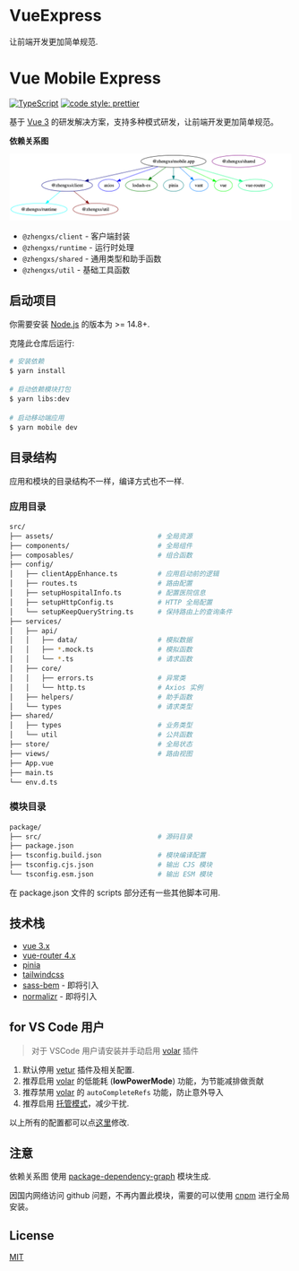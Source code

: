 # VueExpress

让前端开发更加简单规范.

# Vue Mobile Express

[![TypeScript](https://img.shields.io/badge/lang-typescript-informational?style=flat)](https://www.typescriptlang.org)
[![code style: prettier](https://img.shields.io/badge/code_style-prettier-ff69b4.svg?style=flat-square)](https://github.com/prettier/prettier)

基于 [Vue 3][vuejs] 的研发解决方案，支持多种模式研发，让前端开发更加简单规范。

**依赖关系图**

![依赖关系图](./dependency-tree.png)

- `@zhengxs/client` - 客户端封装
- `@zhengxs/runtime` - 运行时处理
- `@zhengxs/shared` - 通用类型和助手函数
- `@zhengxs/util` - 基础工具函数

## 启动项目

你需要安装 [Node.js][nodejs] 的版本为 >= 14.8+.

克隆此仓库后运行:

```bash
# 安装依赖
$ yarn install

# 启动依赖模块打包
$ yarn libs:dev

# 启动移动端应用
$ yarn mobile dev
```

## 目录结构

应用和模块的目录结构不一样，编译方式也不一样.


### 应用目录

```sh
src/
├── assets/                          # 全局资源
├── components/                      # 全局组件
├── composables/                     # 组合函数
├── config/  
│   ├── clientAppEnhance.ts          # 应用启动前的逻辑
│   ├── routes.ts                    # 路由配置
│   ├── setupHospitalInfo.ts         # 配置医院信息
│   ├── setupHttpConfig.ts           # HTTP 全局配置
│   └── setupKeepQueryString.ts      # 保持路由上的查询条件
├── services/
│   ├── api/  
│   │   ├── data/                    # 模拟数据
│   │   ├── *.mock.ts                # 模拟函数
│   │   └── *.ts                     # 请求函数
│   ├── core/          
│   │   ├── errors.ts                # 异常类
│   │   └── http.ts                  # Axios 实例
│   ├── helpers/                     # 助手函数
│   └── types                        # 请求类型
├── shared/
│   ├── types                        # 业务类型
│   └── util                         # 公共函数
├── store/                           # 全局状态
├── views/                           # 路由视图
├── App.vue
├── main.ts
└── env.d.ts
```

### 模块目录

```sh
package/
├── src/                             # 源码目录
├── package.json
├── tsconfig.build.json              # 模块编译配置
├── tsconfig.cjs.json                # 输出 CJS 模块
└── tsconfig.esm.json                # 输出 ESM 模块
```

在 package.json 文件的 scripts 部分还有一些其他脚本可用.

## 技术栈

- [vue 3.x][vuejs]
- [vue-router 4.x](https://router.vuejs.org/)
- [pinia](https://pinia.vuejs.org/)
- [tailwindcss](https://tailwindcss.com/)
- [sass-bem](https://github.com/zgabievi/sass-bem) - 即将引入
- [normalizr](https://github.com/paularmstrong/normalizr) - 即将引入

## for VS Code 用户

> 对于 VSCode 用户请安装并手动启用 [volar][volar] 插件

1. 默认停用 [vetur][vetur] 插件及相关配置.
2. 推荐启用 [volar][volar] 的低能耗 (**lowPowerMode**) 功能，为节能减排做贡献
3. 推荐禁用 [volar][volar] 的 `autoCompleteRefs` 功能，防止意外导入
4. 推荐启用 [托管模式][takeover-mode]，减少干扰.

以上所有的配置都可以点[这里](./.vscode/settings.json)修改.

## 注意

依赖关系图 使用 [package-dependency-graph](https://github.com/plantain-00/package-dependency-graph) 模块生成.

因国内网络访问 github 问题，不再内置此模块，需要的可以使用 [cnpm](https://npmmirror.com/) 进行全局安装。

## License

[MIT](./LICENSE)

[nodejs]: https://nodejs.org/
[vetur]: https://marketplace.visualstudio.com/items?itemName=octref.vetur
[volar]: https://marketplace.visualstudio.com/items?itemName=johnsoncodehk.volar
[takeover-mode]: https://vuejs.org/guide/typescript/overview.html#takeover-mode
[vuejs]: https://vuejs.org/
